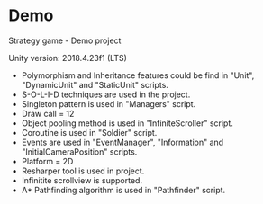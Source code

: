 # Demo
Strategy game - Demo project

Unity version: 2018.4.23f1 (LTS)

- Polymorphism and Inheritance features could be find in "Unit", "DynamicUnit" and "StaticUnit" scripts.
- S-O-L-I-D techniques are used in the project.
- Singleton pattern is used in "Managers" script.
- Draw call = 12
- Object pooling method is used in "InfiniteScroller" script.
- Coroutine is used in "Soldier" script.
- Events are used in "EventManager", "Information" and "InitialCameraPosition" scripts. 
- Platform = 2D
- Resharper tool is used in project.
- Infinitite scrollview is supported.
- A* Pathfinding algorithm is used in "Pathfinder" script.

